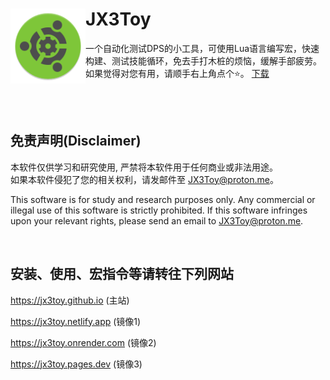 <div>
  <img width="120" height="120" align="left" src="https://raw.githubusercontent.com/JX3Toy/JX3Toy/main/readme.svg" alt="JX3Toy"/>
  <h1>JX3Toy</h1>
  <p>一个自动化测试DPS的小工具，可使用Lua语言编写宏，快速构建、测试技能循环，免去手打木桩的烦恼，缓解手部疲劳。如果觉得对您有用，请顺手右上角点个⭐。 <a href="https://raw.githubusercontent.com/JX3Toy/JX3Toy/main/JX3Toy.zip">下载</a></p>
</div>

<br>
<br>

## 免责声明(Disclaimer)
本软件仅供学习和研究使用, 严禁将本软件用于任何商业或非法用途。  
如果本软件侵犯了您的相关权利，请发邮件至 <JX3Toy@proton.me>。

This software is for study and research purposes only. Any commercial or illegal use of this software is strictly prohibited. If this software infringes upon your relevant rights, please send an email to <JX3Toy@proton.me>.

<br>

## 安装、使用、宏指令等请转往下列网站

<https://jx3toy.github.io> (主站)

<https://jx3toy.netlify.app> (镜像1)

<https://jx3toy.onrender.com> (镜像2)

<https://jx3toy.pages.dev> (镜像3)
